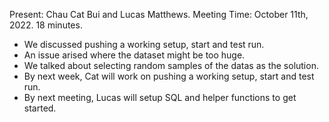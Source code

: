 Present: Chau Cat Bui and Lucas Matthews.
Meeting Time: October 11th, 2022. 18 minutes.

* We discussed pushing a working setup, start and test run.
* An issue arised where the dataset might be too huge.
* We talked about selecting random samples of the datas as the solution.
* By next week, Cat will work on pushing a working setup, start and test run.
* By next meeting, Lucas will setup SQL and helper functions to get started.
